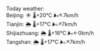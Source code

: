 Today weather:  
Beijing: ☀️ 🌡️+20°C 🌬️↖7km/h  
Tianjin: 🌦 🌡️+17°C 🌬️↗7km/h  
Shijiazhuang: 🌦 🌡️+16°C 🌬️←0km/h  
Tangshan: 🌦 🌡️+17°C 🌬️↗7km/h  
